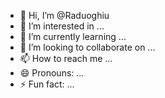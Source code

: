 - 👋 Hi, I’m @Raduoghiu
- 👀 I’m interested in ...
- 🌱 I’m currently learning ...
- 💞️ I’m looking to collaborate on ...
- 📫 How to reach me ...
- 😄 Pronouns: ...
- ⚡ Fun fact: ...

<!---
Raduoghiu/Raduoghiu is a ✨ special ✨ repository because its `README.md` (this file) appears on your GitHub profile.
You can click the Preview link to take a look at your changes.
--->

